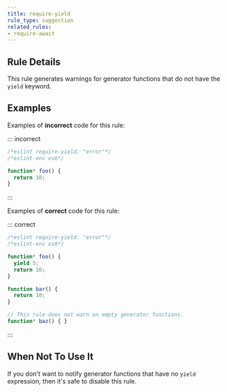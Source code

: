 ```yaml
---
title: require-yield
rule_type: suggestion
related_rules:
- require-await
---
```




## Rule Details

This rule generates warnings for generator functions that do not have the `yield` keyword.

## Examples

Examples of **incorrect** code for this rule:

::: incorrect

```js
/*eslint require-yield: "error"*/
/*eslint-env es6*/

function* foo() {
  return 10;
}
```

:::

Examples of **correct** code for this rule:

::: correct

```js
/*eslint require-yield: "error"*/
/*eslint-env es6*/

function* foo() {
  yield 5;
  return 10;
}

function bar() {
  return 10;
}

// This rule does not warn on empty generator functions.
function* baz() { }
```

:::

## When Not To Use It

If you don't want to notify generator functions that have no `yield` expression, then it's safe to disable this rule.
